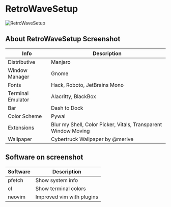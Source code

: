 # RetroWaveSetup

![RetroWaveSetup](https://github.com/merive-studio/dotfiles/blob/main/RetroWaveSetup/setup.png)

## About RetroWaveSetup Screenshot

| Info              | Description                                                    |
| ----------------- | -------------------------------------------------------------- |
| Distributive      | Manjaro                                                        |
| Window Manager    | Gnome                                                          |
| Fonts             | Hack, Roboto, JetBrains Mono                                   |
| Terminal Emulator | Alacritty, BlackBox                                            |
| Bar               | Dash to Dock                                                   |
| Color Scheme      | Pywal                                                          |
| Extensions        | Blur my Shell, Color Picker, Vitals, Transparent Window Moving |
| Wallpaper         | Cybertruck Wallpaper by @merive                                |

## Software on screenshot

| Software | Description               |
| -------- | ------------------------- |
| pfetch   | Show system info          |
| cl       | Show terminal colors      |
| neovim   | Improved vim with plugins |
